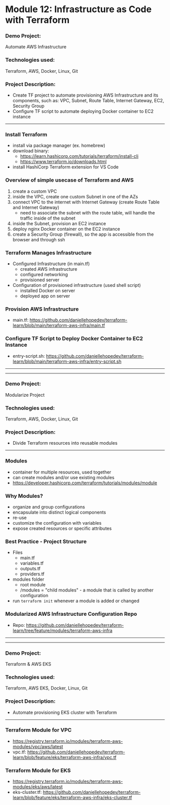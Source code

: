 # Module 12: Infrastructure as Code with Terraform

### Demo Project:
Automate AWS Infrastructure

### Technologies used:
Terraform, AWS, Docker, Linux, Git

### Project Description:
- Create TF project to automate provisioning AWS Infrastructure and its components, such as: VPC, Subnet, Route Table, Internet Gateway, EC2, Security Group
- Configure TF script to automate deploying Docker container to EC2 instance
---
### Install Terraform
- install via package manager (ex. homebrew)
- download binary:
    - https://learn.hashicorp.com/tutorials/terraform/install-cli
    - https://www.terraform.io/downloads.html
- install HashiCorp Terraform extension for VS Code

### Overview of simple usecase of Terraform and AWS
1. create a custom VPC
2. inside the VPC, create one custom Subnet in one of the AZs
3. connect VPC to the internet with Internet Gateway (create Route Table and Internet Gateway)
    - need to associate the subnet with the route table, will handle the traffic inside of the subnet
4. inside the Subnet, provision an EC2 instance
5. deploy nginx Docker container on the EC2 instance
6. create a Security Group (firewall), so the app is accessible from the browser and through ssh

### Terraform Manages Infrastructure
- Configured Infrastructure (in main.tf)
    - created AWS infrastructure
    - configured networking
    - provisioned server
- Configuration of provisioned infrastructure (used shell script)
    - installed Docker on server
    - deployed app on server

### Provision AWS Infrastructure
- main.tf: https://github.com/daniellehopedev/terraform-learn/blob/main/terraform-aws-infra/main.tf

### Configure TF Script to Deploy Docker Container to EC2 Instance
- entry-script.sh: https://github.com/daniellehopedev/terraform-learn/blob/main/terraform-aws-infra/entry-script.sh

---
---

### Demo Project:
Modularize Project

### Technologies used:
Terraform, AWS, Docker, Linux, Git

### Project Description:
- Divide Terraform resources into reusable modules
---
### Modules
- container for multiple resources, used together
- can create modules and/or use existing modules
- https://developer.hashicorp.com/terraform/tutorials/modules/module

### Why Modules?
- organize and group configurations
- encapsulate into distinct logical components
- re-use
- customize the configuration with variables
- expose created resources or specific attributes

### Best Practice - Project Structure
- Files
    - main.tf
    - variables.tf
    - outputs.tf
    - providers.tf
- modules folder
    - root module
    - /modules = "child modules" - a module that is called by another configuration
- run `terraform init` whenever a module is added or changed

### Modularized AWS Infrastructure Configuration Repo
- Repo: https://github.com/daniellehopedev/terraform-learn/tree/feature/modules/terraform-aws-infra

---
---

### Demo Project:
Terraform & AWS EKS

### Technologies used:
Terraform, AWS EKS, Docker, Linux, Git

### Project Description:
- Automate provisioning EKS cluster with Terraform
---
### Terraform Module for VPC
- https://registry.terraform.io/modules/terraform-aws-modules/vpc/aws/latest
- vpc.tf: https://github.com/daniellehopedev/terraform-learn/blob/feature/eks/terraform-aws-infra/vpc.tf

### Terraform Module for EKS
- https://registry.terraform.io/modules/terraform-aws-modules/eks/aws/latest
- eks-cluster.tf: https://github.com/daniellehopedev/terraform-learn/blob/feature/eks/terraform-aws-infra/eks-cluster.tf
